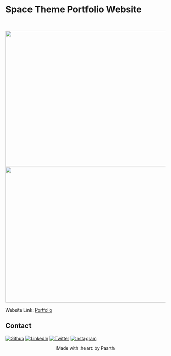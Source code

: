 
# Space Theme Portfolio Website

<!-- PROJECT LOGO -->
<br />
<p align="center">
  <a href="https://github.com/PAARTH2608/Portfolio">
    <img src="https://res.cloudinary.com/dcogm6vx9/image/upload/v1675374439/Screenshot_2023-02-03_031112_fdleip.png" alt="project pic" width="1140" height="426">
  </a>
   <a href="https://github.com/PAARTH2608/Portfolio">
    <img src="https://res.cloudinary.com/dcogm6vx9/image/upload/v1675374436/Screenshot_2023-02-03_031201_hiv3dr.png" alt="project pic" width="1140" height="426">
  </a>
 
  Website Link: [Portfolio](https://portfolio-paarth.vercel.app/)
  </p>
</p>


<!-- CONTACT -->
## Contact

<a href="https://paarth2608.github.io/portfolio_website/" target="_blank"><img alt="Github" src="https://img.shields.io/badge/-Website-brightgreen?style=for-the-badge&logo=appveyor&logoColor=white&color=999900&logo=data:null" /></a>
<a href="https://www.linkedin.com/in/paarth-jain-470522208/" target="_blank"><img alt="LinkedIn" src="https://img.shields.io/badge/linkedin-%230077B5.svg?&style=for-the-badge&logo=linkedin&logoColor=white" /></a>
<a href="https://twitter.com/PAARTHJAIN7" target="_blank"><img alt="Twitter" src="https://img.shields.io/badge/twitter-%231DA1F2.svg?&style=for-the-badge&logo=twitter&logoColor=white" /></a>
<a href="https://www.instagram.com/_paarth7_/" target="_blank"><img alt="Instagram" src="https://img.shields.io/badge/instagram-%FF69B4.svg?&style=for-the-badge&logo=instagram&logoColor=white&color=cd486b" /></a>

<p align="center">
Made with :heart: by Paarth
</p>
